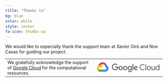 ```yaml
---
title: "Thanks to"
bg: blue
color: white
style: center
fa-icon: thumbs-up
---
```


We would like to especially thank the support team at Xavier Giró and Noe Casas for guiding our project.

|   |   |
|:--|:-:|
|  We gratefully acknowledge the support of [Google Cloud](https://cloud.google.com/) for the computational resources. |  ![logo-cloud]


[logo-cloud]: ./assets/logos/cloud.png "Logo of Google Cloud"
